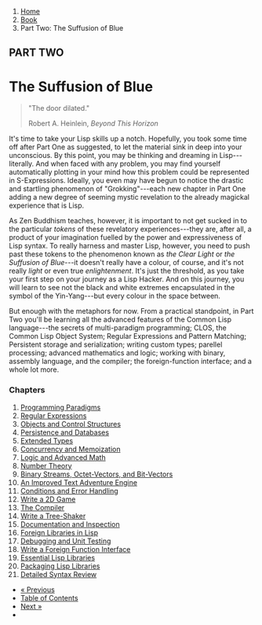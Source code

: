 <ol class="breadcrumb">
  <li><a href="/">Home</a></li>
  <li><a href="/book/">Book</a></li>
  <li class="active">Part Two: The Suffusion of Blue</li>
</ol>

## PART TWO

# The Suffusion of Blue

> "The door dilated."
> <footer>Robert A. Heinlein, <em>Beyond This Horizon</em></footer>

It's time to take your Lisp skills up a notch.  Hopefully, you took some time off after Part One as suggested, to let the material sink in deep into your unconscious.  By this point, you may be thinking and dreaming in Lisp---literally.  And when faced with any problem, you may find yourself automatically plotting in your mind how this problem could be represented in S-Expressions.  Ideally, you even may have begun to notice the drastic and startling phenomenon of "Grokking"---each new chapter in Part One adding a new degree of seeming mystic revelation to the already magickal experience that is Lisp.

As Zen Buddhism teaches, however, it is important to not get sucked in to the particular *tokens* of these revelatory experiences---they are, after all, a product of your imagination fuelled by the power and expressiveness of Lisp syntax.  To really harness and master Lisp, however, you need to push past these tokens to the phenomenon known as *the Clear Light* or *the Suffusion of Blue*---it doesn't really have a colour, of course, and it's not really *light* or even true *enlightenment*.  It's just the threshold, as you take your first step on your journey as a Lisp Hacker.  And on this journey, you will learn to see not the black and white extremes encapsulated in the symbol of the Yin-Yang---but every colour in the space between.

But enough with the metaphors for now.  From a practical standpoint, in Part Two you'll be learning all the advanced features of the Common Lisp language---the secrets of multi-paradigm programming; CLOS, the Common Lisp Object System; Regular Expressions and Pattern Matching; Persistent storage and serialization; writing custom types; parellel processing; advanced mathematics and logic; working with binary, assembly language, and the compiler; the foreign-function interface; and a whole lot more.

### Chapters

1. [Programming Paradigms](/book/2-01-0-programming-paradigms.md)
2. [Regular Expressions](/book/2-02-0-regex.md)
3. [Objects and Control Structures](/book/2-03-0-objects-control.md)
4. [Persistence and Databases](/book/2-04-0-data-persistence.md)
5. [Extended Types](/book/2-05-0-extended-types.md)
6. [Concurrency and Memoization](/book/2-06-0-threads-memos-parallel.md)
7. [Logic and Advanced Math](/book/2-07-0-logic-and-more-math.md)
8. [Number Theory](/book/2-08-0-number-theory.md)
9. [Binary Streams, Octet-Vectors, and Bit-Vectors](/book/2-09-0-binary-octets-bits.md)
10. [An Improved Text Adventure Engine](/book/2-10-0-improved-text-adventure-engine.md)
11. [Conditions and Error Handling](/book/2-11-0-conditions.md)
12. [Write a 2D Game](/book/2-12-0-2d-game.md)
13. [The Compiler](/book/2-13-0-compiler.md)
14. [Write a Tree-Shaker](/book/2-14-0-tree-shaker.md)
15. [Documentation and Inspection](/book/2-15-0-docs-and-inspection.md)
16. [Foreign Libraries in Lisp](/book/2-16-0-foreign-libs.md)
17. [Debugging and Unit Testing](/book/2-17-0-debugging-testing.md)
18. [Write a Foreign Function Interface](/book/2-18-0-ffi.md)
19. [Essential Lisp Libraries](/book/2-19-0-essential-libs.md)
20. [Packaging Lisp Libraries](/book/2-20-0-packaging-libs.md)
21. [Detailed Syntax Review](/book/2-21-0-review.md)

<ul class="pager">
  <li class="previous"><a href="/book/1-20-0-review/">&laquo; Previous</a></li>
  <li><a href="/book/">Table of Contents</a></li>
  <li class="next"><a href="/book/2-01-0-programming-paradigms/">Next &raquo;</a><li>
</ul>
